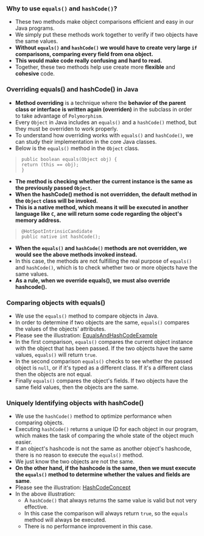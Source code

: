 ### Why to use `equals()` and `hashCode()`?
* These two methods make object comparisons efficient and easy in our Java programs.
* We simply put these methods work together to verify if two objects have the same values.
* __Without `equals()` and `hashCode()` we would have to create very large `if` comparisons, comparing every field from ona object.__
* __This would make code really confusing and hard to read.__
* Together, these two methods help use create more __flexible__ and __cohesive__ code.

### Overriding equals() and hashCode() in Java
* __Method overriding__ is a technique where the __behavior of the parent class or interface is written again (overriden)__ in the subclass in order to take advantage of `Polymorphism`.
* Every `Object` in Java includes an `equals()` and a `hashCode()` method, but they must be overriden to work properly.
* To understand how overriding works with `equals()` and `hashCode()`, we can study their implementation in the core Java classes.
* Below is the `equals()` method in the `Object` class. 
 >`public boolean equals(Object obj) {`<br/>
 >`return (this == obj);`<br/>
 > `}`
* __The method is checking whether the current instance is the same as the previously passed `Object`.__
* __When the hashCode() method is not overridden, the default method in the `Object` class will be invoked.__
* __This is a native method, which means it will be executed in another language like `C`, ane will return some code regarding the object's memory address.__
 >`@HotSpotIntrinsicCandidate`<br/>
 > `public native int hashCode();`
* __When the `equals()` and `hashCode()` methods are not overridden, we would see the above methods invoked instead.__
* In this case, the methods are not fulfilling the real purpose of `equals()` and `hashCode()`, which is to check whether two or more objects have the same values.
* __As a rule, when we override equals(), we must also override hashcode().__

### Comparing objects with equals()
* We use the `equals()` method to compare objects in Java.
* In order to determine if two objects are the same, `equals()` compares the values of the objects' attributes.
* Please see the illustration: [EqualsAndHashCodeExample](src/EqualsAndHashCodeExample.java)
 * In the first comparison, `equals()` compares the current object instance with the object that has been passed. 
   If the two objects have the same values, `equals()` will return `true`.
 * In the second comparison `equals()` checks to see whether the passed object is `null`, or if it's typed as a different class.
   If it's a different class then the objects are not equal.
 * Finally `equals()` compares the object's fields. If two objects have the same field values, then the objects are the same.

### Uniquely Identifying objects with hashCode()
* We use the `hashCode()` method to optimize performance when comparing objects.
* Executing `hashCode()` returns a unique ID for each object in our program, which makes the task of comparing the whole state of the object much 
easier.
* If an object's hashcode is not the same as another object's hashcode, there is no reason to execute the `equals()` method.
* We just know the two objects are not the same.
* __On the other hand, if the hashcode is the same, then we must execute the `equals()` method to determine whether the values and fields are same__.
* Please see the illustration: [HashCodeConcept](src/HashCodeConcept.java)
* In the above illustration:
    * A `hashCode()` that always returns the same value is valid but not very effective.
    * In this case the comparison will always return `true`, so the `equals` method will always be executed.
    * There is no performance improvement in this case.
    